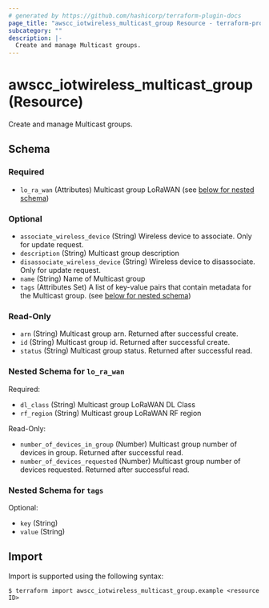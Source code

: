 ```yaml
---
# generated by https://github.com/hashicorp/terraform-plugin-docs
page_title: "awscc_iotwireless_multicast_group Resource - terraform-provider-awscc"
subcategory: ""
description: |-
  Create and manage Multicast groups.
---
```


# awscc_iotwireless_multicast_group (Resource)

Create and manage Multicast groups.



<!-- schema generated by tfplugindocs -->
## Schema

### Required

- `lo_ra_wan` (Attributes) Multicast group LoRaWAN (see [below for nested schema](#nestedatt--lo_ra_wan))

### Optional

- `associate_wireless_device` (String) Wireless device to associate. Only for update request.
- `description` (String) Multicast group description
- `disassociate_wireless_device` (String) Wireless device to disassociate. Only for update request.
- `name` (String) Name of Multicast group
- `tags` (Attributes Set) A list of key-value pairs that contain metadata for the Multicast group. (see [below for nested schema](#nestedatt--tags))

### Read-Only

- `arn` (String) Multicast group arn. Returned after successful create.
- `id` (String) Multicast group id. Returned after successful create.
- `status` (String) Multicast group status. Returned after successful read.

<a id="nestedatt--lo_ra_wan"></a>
### Nested Schema for `lo_ra_wan`

Required:

- `dl_class` (String) Multicast group LoRaWAN DL Class
- `rf_region` (String) Multicast group LoRaWAN RF region

Read-Only:

- `number_of_devices_in_group` (Number) Multicast group number of devices in group. Returned after successful read.
- `number_of_devices_requested` (Number) Multicast group number of devices requested. Returned after successful read.


<a id="nestedatt--tags"></a>
### Nested Schema for `tags`

Optional:

- `key` (String)
- `value` (String)

## Import

Import is supported using the following syntax:

```shell
$ terraform import awscc_iotwireless_multicast_group.example <resource ID>
```
